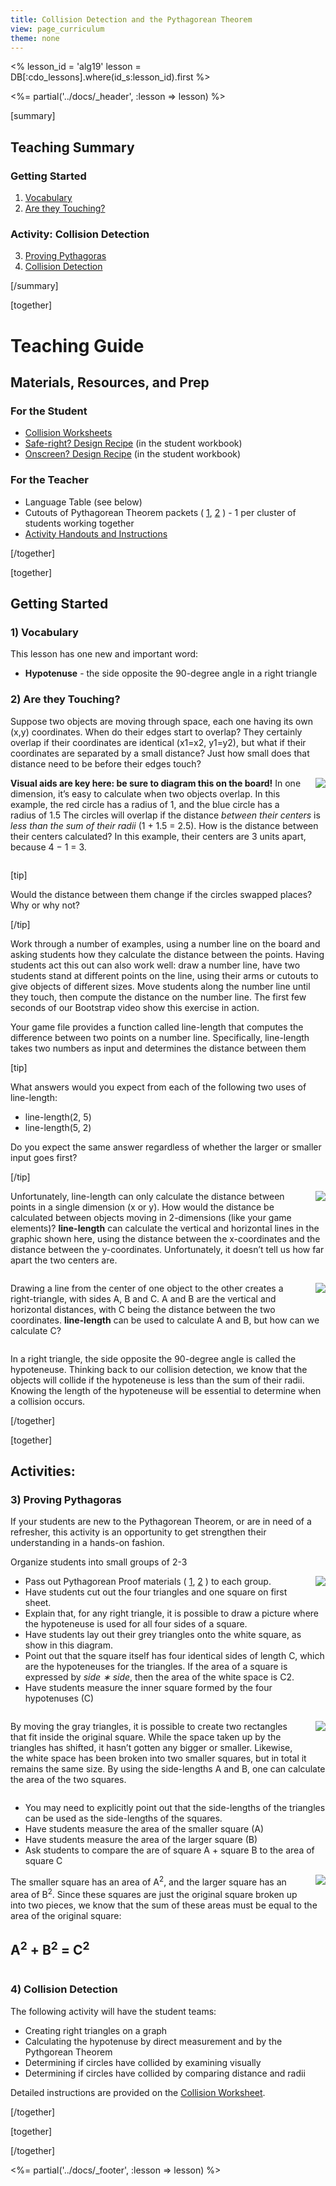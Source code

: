 ```yaml
---
title: Collision Detection and the Pythagorean Theorem
view: page_curriculum
theme: none
---
```


<%
lesson_id = 'alg19'
lesson = DB[:cdo_lessons].where(id_s:lesson_id).first
%>

<%= partial('../docs/_header', :lesson => lesson) %>

[summary]

## Teaching Summary
### **Getting Started**
 
1) [Vocabulary](#Vocab)<br/>
2) [Are they Touching?](#GetStarted)  

### **Activity: Collision Detection**  

3) [Proving Pythagoras](#Activity1)   
4) [Collision Detection](#Activity2)   

<!--
### **Assessment**
5) [Boolean Assessment](#Assessment)
-->

[/summary]

[together]

# Teaching Guide

## Materials, Resources, and Prep
### For the Student
- [Collision Worksheets](../docs/worksheets/collision.pdf)
- [Safe-right? Design Recipe](../docs/worksheets/safe_right.pdf) (in the student workbook)
- [Onscreen? Design Recipe](../docs/worksheets/onscreen.pdf) (in the student workbook)

### For the Teacher
- Language Table (see below)
- Cutouts of Pythagorean Theorem packets ( [1](pythag1.png), [2](pythag2.png) ) - 1 per cluster of students working together
- [Activity Handouts and Instructions](https://docs.google.com/a/code.org/document/d/1gSfajadUhQ-R4M6h6JehtBibk6AuCV503_nja-pBtfI)



[/together]

[together]

## Getting Started


### <a name="Vocab"></a> 1) Vocabulary
This lesson has one new and important word:<br/>

- **Hypotenuse** - the side opposite the 90-degree angle in a right triangle

### <a name="GetStarted"></a> 2) Are they Touching?

Suppose two objects are moving through space, each one having its own (x,y) coordinates. When do their edges start to overlap? They certainly overlap if their coordinates are identical (x1=x2, y1=y2), but what if their coordinates are separated by a small distance? Just how small does that distance need to be before their edges touch?

**Visual aids are key here: be sure to diagram this on the board!**
<img src="numberline.png" style="float:right; margin: 0 0 20px 20px;"/>In one dimension, it’s easy to calculate when two objects overlap. In this example, the red circle has a radius of 1, and the blue circle has a radius of 1.5 The circles will overlap if the distance _between their centers_ is _less than the sum of their radii_ (1 + 1.5 = 2.5). How is the distance between their centers calculated? In this example, their centers are 3 units apart, because 4 − 1 = 3.

<div style="clear: both"></div>

[tip]

Would the distance between them change if the circles swapped places? Why or why not?

[/tip]

Work through a number of examples, using a number line on the board and asking students how they calculate the distance between the points. Having students act this out can also work well: draw a number line, have two students stand at different points on the line, using their arms or cutouts to give objects of different sizes. Move students along the number line until they touch, then compute the distance on the number line. The first few seconds of our Bootstrap video show this exercise in action.

Your game file provides a function called line-length that computes the difference between two points on a number line. Specifically, line-length takes two numbers as input and determines the distance between them

[tip]

What answers would you expect from each of the following two uses of line-length:

- line-length(2, 5)
- line-length(5, 2)

Do you expect the same answer regardless of whether the larger or smaller input goes first?

[/tip]

<img src="line-length1.png" style="float:right; margin: 0 0 20px 20px;"/>Unfortunately, line-length can only calculate the distance between points in a single dimension (x or y). How would the distance be calculated between objects moving in 2-dimensions (like your game elements)? **line-length** can calculate the vertical and horizontal lines in the graphic shown here, using the distance between the x-coordinates and the distance between the y-coordinates. Unfortunately, it doesn’t tell us how far apart the two centers are.

<div style="clear: both"></div>

<img src="line-length2.png" style="float:right; margin: 0 0 20px 20px;"/>Drawing a line from the center of one object to the other creates a right-triangle, with sides A, B and C. A and B are the vertical and horizontal distances, with C being the distance between the two coordinates. **line-length** can be used to calculate A and B, but how can we calculate C?

<div style="clear: both"></div>

In a right triangle, the side opposite the 90-degree angle is called the hypoteneuse. Thinking back to our collision detection, we know that the objects will collide if the hypoteneuse is less than the sum of their radii. Knowing the length of the hypoteneuse will be essential to determine when a collision occurs.
 
[/together]

[together]

## Activities:
### <a name="Activity1"></a> 3) Proving Pythagoras

If your students are new to the Pythagorean Theorem, or are in need of a refresher, this activity is an opportunity to get strengthen their understanding in a hands-on fashion.

Organize students into small groups of 2-3

<img src="proof1.png" style="float:right; margin: 0 0 20px 20px;"/>

- Pass out Pythagorean Proof materials ( [1](pythag1.png), [2](pythag2.png) ) to each group.
- Have students cut out the four triangles and one square on first sheet.
- Explain that, for any right triangle, it is possible to draw a picture where the hypoteneuse is used for all four sides of a square.
- Have students lay out their grey triangles onto the white square, as show in this diagram.
- Point out that the square itself has four identical sides of length C, which are the hypoteneuses for the triangles. If the area of a square is expressed by _side ∗ side_, then the area of the white space is C2.
- Have students measure the inner square formed by the four hypotenuses (C)

<div style="clear: both"></div>

<img src="proof2.gif" style="float:right; margin: 0 0 20px 20px;"/>By moving the gray triangles, it is possible to create two rectangles that fit inside the original square. While the space taken up by the triangles has shifted, it hasn’t gotten any bigger or smaller. Likewise, the white space has been broken into two smaller squares, but in total it remains the same size. By using the side-lengths A and B, one can calculate the area of the two squares.

<div style="clear: both"></div>

- You may need to explicitly point out that the side-lengths of the triangles can be used as the side-lengths of the squares. 
- Have students measure the area of the smaller square (A)
- Have students measure the area of the larger square (B)
- Ask students to compare the are of square A + square B to the area of square C

<img src="proof3.png" style="float:right; margin: 0 0 20px 20px;"/>
The smaller square has an area of A<sup>2</sup>, and the larger square has an area of B<sup>2</sup>. Since these squares are just the original square broken up into two pieces, we know that the sum of these areas must be equal to the area of the original square:

## A<sup>2</sup> + B<sup>2</sup> = C<sup>2</sup>

<div style="clear: both"></div>

### <a name="Activity2"></a> 4) Collision Detection

The following activity will have the student teams:

- Creating right triangles on a graph
- Calculating the hypotenuse by direct measurement and by the Pythgorean Theorem
- Determining if circles have collided by examining visually
- Determining if circles have collided by comparing distance and radii

Detailed instructions are provided on the [Collision Worksheet](../docs/worksheets/collision.pdf).
 
[/together]

[together]

<!--
## Assessment 
### <a name="Assessment"></a>4) Collision Detection Assessment

Visit [CS in Algebra Stage 19](http://studio.code.org/s/algebra/stage/19/puzzle/1) in Code Studio to complete the assessments.
-->

[/together]

<%= partial('../docs/_footer', :lesson => lesson) %>